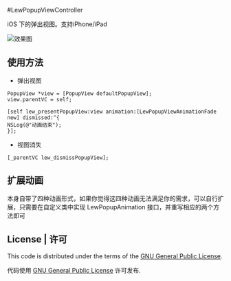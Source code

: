 #LewPopupViewController

iOS 下的弹出视图。支持iPhone/iPad

![效果图](https://github.com/pljhonglu/LewPopupViewController/blob/master/images/default.gif)

## 使用方法

* 弹出视图

```
PopupView *view = [PopupView defaultPopupView];
view.parentVC = self;

[self lew_presentPopupView:view animation:[LewPopupViewAnimationFade new] dismissed:^{
NSLog(@"动画结束");
}];
```

* 视图消失

```
[_parentVC lew_dismissPopupView];
```

## 扩展动画

本身自带了四种动画形式，如果你觉得这四种动画无法满足你的需求，可以自行扩展，只需要在自定义类中实现 LewPopupAnimation 接口，并重写相应的两个方法即可

## License | 许可

This code is distributed under the terms of the [GNU General Public License](http://www.gnu.org/licenses/gpl.html).

代码使用 [GNU General Public License](http://www.gnu.org/licenses/gpl.html) 许可发布.
